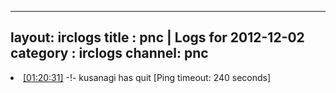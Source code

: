 
---
layout: irclogs
title : pnc | Logs for 2012-12-02
category : irclogs
channel: pnc
---
<li class="logitem"><a href="#01:20:31" name="01:20:31" class="time">[01:20:31]</a> -!- <span class="quit">kusanagi</span> has quit [Ping timeout: 240 seconds] </li>


